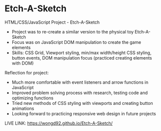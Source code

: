 # Etch-A-Sketch

HTML/CSS/JavaScript Project - Etch-A-Sketch

- Project was to re-create a similar version to the physical toy Etch-A-Sketch
- Focus was on JavaScript DOM manipulation to create the game elements 
- Skills: CSS Grid, Viewport styling, min/max width/height CSS styling, button events, DOM manipulation focus (practiced creating elements with DOM)

Reflection for project: 
- Much more comfortable with event listeners and arrow functions in JavaScript
- Improved problem solving process with research, testing code and optimizing functions
- Tried new methods of CSS styling with viewports and creating button animations
- Looking forward to practicing responsive web design in future projects

LIVE LINK: https://wongd92.github.io/Etch-A-Sketch/